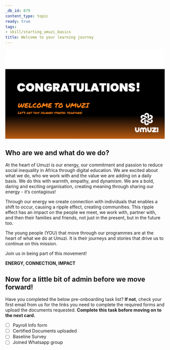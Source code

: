 ```yaml
---
_db_id: 879
content_type: topic
ready: true
tags:
- skill/starting_umuzi_basics
title: Welcome to your learning journey
---
```


![congratulations pic](Congratulations_pic.png)

## Who are we and what do we do?

At the heart of Umuzi is our energy, our commitment and passion to reduce social inequality in Africa through digital education. We are excited about what we do, who we work with and the value we are adding on a daily basis. We do this with warmth, empathy, and dynamism. We are a bold, daring and exciting organisation, creating meaning through sharing our energy - it’s contagious!

Through our energy we create connection with individuals that enables a shift to occur, causing a ripple effect, creating communities. This ripple effect has an impact on the people we meet, we work with, partner with, and then their families and friends, not just in the present, but in the future too. 

The young people (YOU) that move through our programmes are at the heart of what we do at Umuzi. It is their journeys and stories that drive us to continue on this mission.

Join us in being part of this movement!

**ENERGY, CONNECTION, IMPACT**

## Now for a little bit of admin before we move forward!

Have you completed the below pre-onboarding task list?
**If not**, check your first email from us for the links you need to complete the required forms and upload the documents requested.
**Complete this task before moving on to the next card.**

- [ ] Payroll Info form
- [ ] Certified Documents uploaded
- [ ] Baseline Survey
- [ ] Joined Whatsapp group
